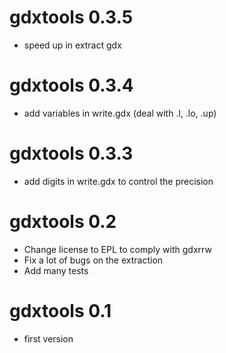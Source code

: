 # gdxtools 0.3.5

* speed up in extract gdx

# gdxtools 0.3.4

* add variables in write.gdx (deal with .l, .lo, .up)

# gdxtools 0.3.3

* add digits in write.gdx to control the precision

# gdxtools 0.2

* Change license to EPL to comply with gdxrrw
* Fix a lot of bugs on the extraction
* Add many tests


# gdxtools 0.1

* first version
